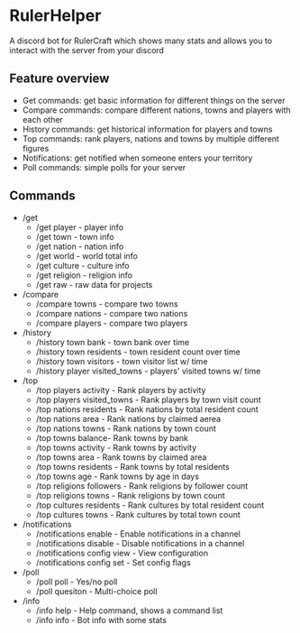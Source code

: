# RulerHelper

A discord bot for RulerCraft which shows many stats and allows you to interact with the server from your discord

## Feature overview

- Get commands: get basic information for different things on the server
- Compare commands: compare different nations, towns and players with each other
- History commands: get historical information for players and towns
- Top commands: rank players, nations and towns by multiple different figures
- Notifications: get notified when someone enters your territory
- Poll commands: simple polls for your server 

## Commands

- /get
    - /get player - player info
    - /get town - town info
    - /get nation - nation info
    - /get world - world total info
    - /get culture - culture info
    - /get religion - religion info
    - /get raw - raw data for projects
- /compare
    - /compare towns - compare two towns
    - /compare nations - compare two nations
    - /compare players - compare two players
- /history
    - /history town bank - town bank over time
    - /history town residents - town resident count over time
    - /history town visitors - town visitor list w/ time
    - /history player visited_towns - players' visited towns w/ time
- /top
    - /top players activity - Rank players by activity
    - /top players visited_towns - Rank players by town visit count
    - /top nations residents - Rank nations by total resident count
    - /top nations area - Rank nations by claimed aerea
    - /top nations towns - Rank nations by town count
    - /top towns balance- Rank towns by bank
    - /top towns activity - Rank towns by activity
    - /top towns area - Rank towns by claimed area
    - /top towns residents - Rank towns by total residents
    - /top towns age - Rank towns by age in days
    - /top religions followers - Rank religions by follower count
    - /top religions towns - Rank religions by town count 
    - /top cultures residents - Rank cultures by total resident count
    - /top cultures towns - Rank cultures by total town count
- /notifications
    - /notifications enable - Enable notifications in a channel
    - /notifications disable - Disable notifications in a channel
    - /notifications config view - View configuration
    - /notifications config set - Set config flags
- /poll
    - /poll poll - Yes/no poll
    - /poll quesiton - Multi-choice poll
- /info
    - /info help - Help command, shows a command list
    - /info info - Bot info with some stats